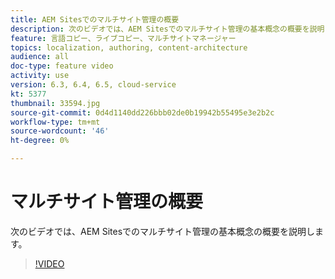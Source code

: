 ```yaml
---
title: AEM Sitesでのマルチサイト管理の概要
description: 次のビデオでは、AEM Sitesでのマルチサイト管理の基本概念の概要を説明します。
feature: 言語コピー、ライブコピー、マルチサイトマネージャー
topics: localization, authoring, content-architecture
audience: all
doc-type: feature video
activity: use
version: 6.3, 6.4, 6.5, cloud-service
kt: 5377
thumbnail: 33594.jpg
source-git-commit: 0d4d1140dd226bbb02de0b19942b55495e3e2b2c
workflow-type: tm+mt
source-wordcount: '46'
ht-degree: 0%

---
```



# マルチサイト管理の概要

次のビデオでは、AEM Sitesでのマルチサイト管理の基本概念の概要を説明します。

>[!VIDEO](https://video.tv.adobe.com/v/33594?quality=12&learn=on)
